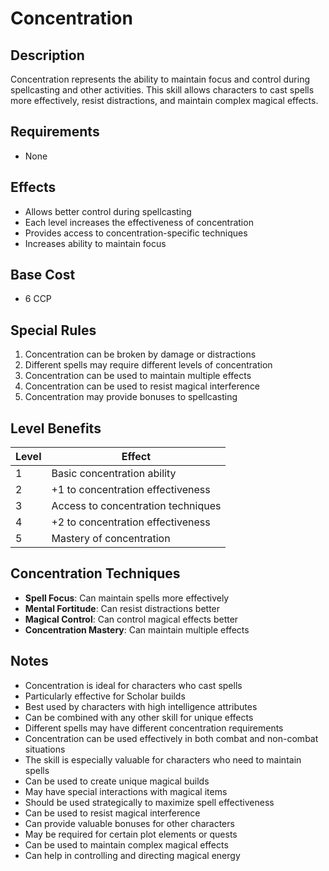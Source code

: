 # Concentration

## Description
Concentration represents the ability to maintain focus and control during spellcasting and other activities. This skill allows characters to cast spells more effectively, resist distractions, and maintain complex magical effects.

## Requirements
- None

## Effects
- Allows better control during spellcasting
- Each level increases the effectiveness of concentration
- Provides access to concentration-specific techniques
- Increases ability to maintain focus

## Base Cost
- 6 CCP

## Special Rules
1. Concentration can be broken by damage or distractions
2. Different spells may require different levels of concentration
3. Concentration can be used to maintain multiple effects
4. Concentration can be used to resist magical interference
5. Concentration may provide bonuses to spellcasting

## Level Benefits
| Level | Effect |
|-------|--------|
| 1 | Basic concentration ability |
| 2 | +1 to concentration effectiveness |
| 3 | Access to concentration techniques |
| 4 | +2 to concentration effectiveness |
| 5 | Mastery of concentration |

## Concentration Techniques
- **Spell Focus**: Can maintain spells more effectively
- **Mental Fortitude**: Can resist distractions better
- **Magical Control**: Can control magical effects better
- **Concentration Mastery**: Can maintain multiple effects

## Notes
- Concentration is ideal for characters who cast spells
- Particularly effective for Scholar builds
- Best used by characters with high intelligence attributes
- Can be combined with any other skill for unique effects
- Different spells may have different concentration requirements
- Concentration can be used effectively in both combat and non-combat situations
- The skill is especially valuable for characters who need to maintain spells
- Can be used to create unique magical builds
- May have special interactions with magical items
- Should be used strategically to maximize spell effectiveness
- Can be used to resist magical interference
- Can provide valuable bonuses for other characters
- May be required for certain plot elements or quests
- Can be used to maintain complex magical effects
- Can help in controlling and directing magical energy 